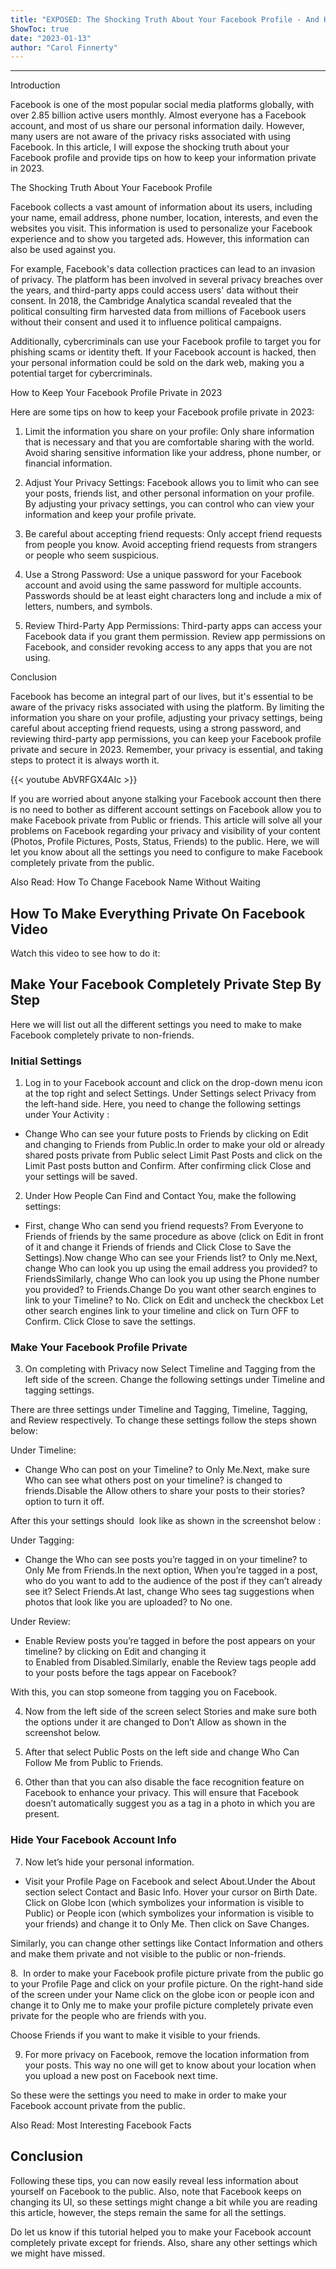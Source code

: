 ```yaml
---
title: "EXPOSED: The Shocking Truth About Your Facebook Profile - And How To Keep It Private in 2023!"
ShowToc: true 
date: "2023-01-13"
author: "Carol Finnerty"
---
```

*****
Introduction

Facebook is one of the most popular social media platforms globally, with over 2.85 billion active users monthly. Almost everyone has a Facebook account, and most of us share our personal information daily. However, many users are not aware of the privacy risks associated with using Facebook. In this article, I will expose the shocking truth about your Facebook profile and provide tips on how to keep your information private in 2023.

The Shocking Truth About Your Facebook Profile

Facebook collects a vast amount of information about its users, including your name, email address, phone number, location, interests, and even the websites you visit. This information is used to personalize your Facebook experience and to show you targeted ads. However, this information can also be used against you.

For example, Facebook's data collection practices can lead to an invasion of privacy. The platform has been involved in several privacy breaches over the years, and third-party apps could access users' data without their consent. In 2018, the Cambridge Analytica scandal revealed that the political consulting firm harvested data from millions of Facebook users without their consent and used it to influence political campaigns.

Additionally, cybercriminals can use your Facebook profile to target you for phishing scams or identity theft. If your Facebook account is hacked, then your personal information could be sold on the dark web, making you a potential target for cybercriminals.

How to Keep Your Facebook Profile Private in 2023

Here are some tips on how to keep your Facebook profile private in 2023:

1. Limit the information you share on your profile: Only share information that is necessary and that you are comfortable sharing with the world. Avoid sharing sensitive information like your address, phone number, or financial information.

2. Adjust Your Privacy Settings: Facebook allows you to limit who can see your posts, friends list, and other personal information on your profile. By adjusting your privacy settings, you can control who can view your information and keep your profile private.

3. Be careful about accepting friend requests: Only accept friend requests from people you know. Avoid accepting friend requests from strangers or people who seem suspicious.

4. Use a Strong Password: Use a unique password for your Facebook account and avoid using the same password for multiple accounts. Passwords should be at least eight characters long and include a mix of letters, numbers, and symbols.

5. Review Third-Party App Permissions: Third-party apps can access your Facebook data if you grant them permission. Review app permissions on Facebook, and consider revoking access to any apps that you are not using.

Conclusion

Facebook has become an integral part of our lives, but it's essential to be aware of the privacy risks associated with using the platform. By limiting the information you share on your profile, adjusting your privacy settings, being careful about accepting friend requests, using a strong password, and reviewing third-party app permissions, you can keep your Facebook profile private and secure in 2023. Remember, your privacy is essential, and taking steps to protect it is always worth it.

{{< youtube AbVRFGX4AIc >}} 



If you are worried about anyone stalking your Facebook account then there is no need to bother as different account settings on Facebook allow you to make Facebook private from Public or friends. This article will solve all your problems on Facebook regarding your privacy and visibility of your content (Photos, Profile Pictures, Posts, Status, Friends) to the public. Here, we will let you know about all the settings you need to configure to make Facebook completely private from the public.
 
Also Read: How To Change Facebook Name Without Waiting
 
## How To Make Everything Private On Facebook Video
 
Watch this video to see how to do it:
 
## Make Your Facebook Completely Private Step By Step
 
Here we will list out all the different settings you need to make to make Facebook completely private to non-friends.
 
### Initial Settings
 
1. Log in to your Facebook account and click on the drop-down menu icon at the top right and select Settings. Under Settings select Privacy from the left-hand side. Here, you need to change the following settings under Your Activity :
 
- Change Who can see your future posts to Friends by clicking on Edit and changing to Friends from Public.In order to make your old or already shared posts private from Public select Limit Past Posts and click on the Limit Past posts button and Confirm. After confirming click Close and your settings will be saved.

 
2. Under How People Can Find and Contact You, make the following settings:
 
- First, change Who can send you friend requests? From Everyone to Friends of friends by the same procedure as above (click on Edit in front of it and change it Friends of friends and Click Close to Save the Settings).Now change Who can see your Friends list? to Only me.Next, change Who can look you up using the email address you provided? to FriendsSimilarly, change Who can look you up using the Phone number you provided? to Friends.Change Do you want other search engines to link to your Timeline? to No. Click on Edit and uncheck the checkbox Let other search engines link to your timeline and click on Turn OFF to Confirm. Click Close to save the settings.

 
### Make Your Facebook Profile Private
 
3. On completing with Privacy now Select Timeline and Tagging from the left side of the screen. Change the following settings under Timeline and tagging settings.
 
There are three settings under Timeline and Tagging, Timeline, Tagging, and Review respectively. To change these settings follow the steps shown below:
 
Under Timeline:
 
- Change Who can post on your Timeline? to Only Me.Next, make sure Who can see what others post on your timeline? is changed to friends.Disable the Allow others to share your posts to their stories? option to turn it off.

 
After this your settings should  look like as shown in the screenshot below :
 
Under Tagging:
 
- Change the Who can see posts you’re tagged in on your timeline? to Only Me from Friends.In the next option, When you’re tagged in a post, who do you want to add to the audience of the post if they can’t already see it? Select Friends.At last, change Who sees tag suggestions when photos that look like you are uploaded? to No one.

 
Under Review:
 
- Enable Review posts you’re tagged in before the post appears on your timeline? by clicking on Edit and changing it to Enabled from Disabled.Similarly, enable the Review tags people add to your posts before the tags appear on Facebook?

 
With this, you can stop someone from tagging you on Facebook.
 
4. Now from the left side of the screen select Stories and make sure both the options under it are changed to Don’t Allow as shown in the screenshot below.
 
5. After that select Public Posts on the left side and change Who Can Follow Me from Public to Friends.
 
6. Other than that you can also disable the face recognition feature on Facebook to enhance your privacy. This will ensure that Facebook doesn’t automatically suggest you as a tag in a photo in which you are present.
 
### Hide Your Facebook Account Info
 
7. Now let’s hide your personal information.
 
- Visit your Profile Page on Facebook and select About.Under the About section select Contact and Basic Info. Hover your cursor on Birth Date. Click on Globe Icon (which symbolizes your information is visible to Public) or People icon (which symbolizes your information is visible to your friends) and change it to Only Me. Then click on Save Changes.

 
Similarly, you can change other settings like Contact Information and others and make them private and not visible to the public or non-friends.
 
8.  In order to make your Facebook profile picture private from the public go to your Profile Page and click on your profile picture. On the right-hand side of the screen under your Name click on the globe icon or people icon and change it to Only me to make your profile picture completely private even private for the people who are friends with you.
 
Choose Friends if you want to make it visible to your friends.
 
9. For more privacy on Facebook, remove the location information from your posts. This way no one will get to know about your location when you upload a new post on Facebook next time.
 
So these were the settings you need to make in order to make your Facebook account private from the public.
 
Also Read: Most Interesting Facebook Facts
 
## Conclusion
 
Following these tips, you can now easily reveal less information about yourself on Facebook to the public. Also, note that Facebook keeps on changing its UI, so these settings might change a bit while you are reading this article, however, the steps remain the same for all the settings. 
 
Do let us know if this tutorial helped you to make your Facebook account completely private except for friends. Also, share any other settings which we might have missed.




